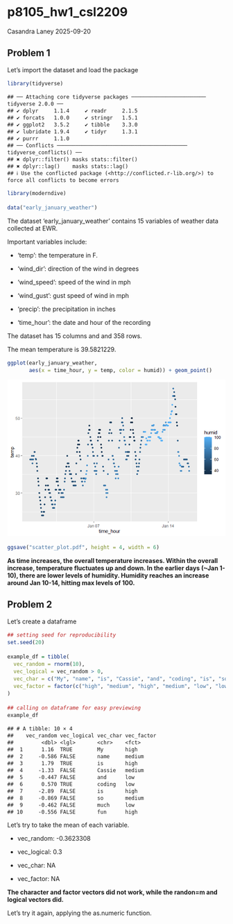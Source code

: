 p8105_hw1_csl2209
================
Casandra Laney
2025-09-20

## Problem 1

Let’s import the dataset and load the package

``` r
library(tidyverse)
```

    ## ── Attaching core tidyverse packages ──────────────────────── tidyverse 2.0.0 ──
    ## ✔ dplyr     1.1.4     ✔ readr     2.1.5
    ## ✔ forcats   1.0.0     ✔ stringr   1.5.1
    ## ✔ ggplot2   3.5.2     ✔ tibble    3.3.0
    ## ✔ lubridate 1.9.4     ✔ tidyr     1.3.1
    ## ✔ purrr     1.1.0     
    ## ── Conflicts ────────────────────────────────────────── tidyverse_conflicts() ──
    ## ✖ dplyr::filter() masks stats::filter()
    ## ✖ dplyr::lag()    masks stats::lag()
    ## ℹ Use the conflicted package (<http://conflicted.r-lib.org/>) to force all conflicts to become errors

``` r
library(moderndive)

data("early_january_weather")
```

The dataset ‘early_january_weather’ contains 15 variables of weather
data collected at EWR.

Important variables include:

- ‘temp’: the temperature in F.

- ‘wind_dir’: direction of the wind in degrees

- ‘wind_speed’: speed of the wind in mph

- ‘wind_gust’: gust speed of wind in mph

- ‘precip’: the precipitation in inches

- ‘time_hour’: the date and hour of the recording

The dataset has 15 columns and and 358 rows.

The mean temperature is 39.5821229.

``` r
ggplot(early_january_weather, 
       aes(x = time_hour, y = temp, color = humid)) + geom_point()
```

![](p8105_hw1_CSL2209_files/figure-gfm/unnamed-chunk-2-1.png)<!-- -->

``` r
ggsave("scatter_plot.pdf", height = 4, width = 6)
```

**As time increases, the overall temperature increases. Within the
overall increase, temperature fluctuates up and down. In the earlier
days (~Jan 1-10), there are lower levels of humidity. Humidity reaches
an increase around Jan 10-14, hitting max levels of 100.**

## Problem 2

Let’s create a dataframe

``` r
## setting seed for reproducibility
set.seed(20)

example_df = tibble(
  vec_random = rnorm(10),
  vec_logical = vec_random > 0, 
  vec_char = c("My", "name", "is", "Cassie", "and", "coding", "is", "so", "much", "fun"),
  vec_factor = factor(c("high", "medium", "high", "medium", "low", "low", "high", "medium", "low", "high"))
)

## calling on dataframe for easy previewing
example_df
```

    ## # A tibble: 10 × 4
    ##    vec_random vec_logical vec_char vec_factor
    ##         <dbl> <lgl>       <chr>    <fct>     
    ##  1      1.16  TRUE        My       high      
    ##  2     -0.586 FALSE       name     medium    
    ##  3      1.79  TRUE        is       high      
    ##  4     -1.33  FALSE       Cassie   medium    
    ##  5     -0.447 FALSE       and      low       
    ##  6      0.570 TRUE        coding   low       
    ##  7     -2.89  FALSE       is       high      
    ##  8     -0.869 FALSE       so       medium    
    ##  9     -0.462 FALSE       much     low       
    ## 10     -0.556 FALSE       fun      high

Let’s try to take the mean of each variable.

- vec_random: -0.3623308

- vec_logical: 0.3

- vec_char: NA

- vec_factor: NA

**The character and factor vectors did not work, while the randon=m and
logical vectors did.**

Let’s try it again, applying the as.numeric function.
